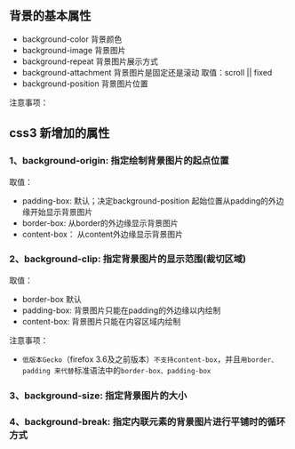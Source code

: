 ## 背景的基本属性

+ background-color  背景颜色
+ background-image  背景图片
+ background-repeat 背景图片展示方式
+ background-attachment 背景图片是固定还是滚动 取值：scroll || fixed
+ background-position   背景图片位置

注意事项：


## css3 新增加的属性

###  1、background-origin: 指定绘制背景图片的起点位置

取值：
+ padding-box: 默认；决定background-position 起始位置从padding的外边缘开始显示背景图片
+ border-box: 从border的外边缘显示背景图片
+ content-box： 从content外边缘显示背景图片




### 2、background-clip: 指定背景图片的显示范围(裁切区域)

取值：
+ border-box 默认 
+ padding-box: 背景图片只能在padding的外边缘以内绘制
+ content-box: 背景图片只能在内容区域内绘制

注意事项：
+ ``低版本Gecko``（firefox 3.6及之前版本）``不支持content-box``，并且``用border、padding 来代替``标准语法中的``border-box、padding-box``



### 3、background-size: 指定背景图片的大小

### 4、background-break: 指定内联元素的背景图片进行平铺时的循环方式

